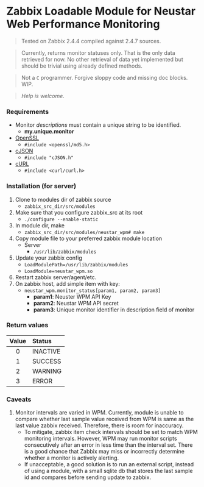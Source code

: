 # Zabbix Loadable Module for Neustar Web Performance Monitoring
> Tested on Zabbix 2.4.4 compiled against 2.4.7 sources.

> Currently, returns monitor statuses only. That is the only data retrieved for now. No other retrieval of data yet implemented but should be trivial using already defined methods.

> Not a `C` programmer. Forgive sloppy code and missing doc blocks. WIP.

> *Help is welcome*.

### Requirements
- Monitor *descriptions* must contain a unique string to be identified.
  - **my.unique.monitor**
- [OpenSSL](https://www.openssl.org/docs/manmaster/ssl/ssl.html)
  - `#include <openssl/md5.h>`
 - [cJSON](https://sourceforge.net/projects/cjson/)
   - `#include "cJSON.h"`
 - [cURL](https://curl.haxx.se/libcurl/c/)
   - `#include <curl/curl.h>`
### Installation (for server)
1. Clone to modules dir of zabbix source
    - `zabbix_src_dir/src/modules`
2. Make sure that you configure zabbix_src at its root
   - `./configure --enable-static`
3. In module dir, make
   - `zabbix_src_dir/src/modules/neustar_wpm# make`
4. Copy module file to your preferred zabbix module location
   - Server
     - `/usr/lib/zabbix/modules`
5. Update your zabbix config
   - `LoadModulePath=/usr/lib/zabbix/modules`
   - `LoadModule=neustar_wpm.so`
6. Restart zabbix server/agent/etc.
7. On zabbix host, add simple item with key:
   - `neustar_wpm.monitor_status[param1, param2, param3]`
     - **param1**: Neuster WPM API Key
     - **param2**: Neustar WPM API secret
     - **param3**: Unique monitor identifier in description field of monitor

### Return values

| Value         | Status        |
|:-------------:|:------------- |
| 0             | INACTIVE      |
| 1             | SUCCESS       |
| 2             | WARNING       |
| 3             | ERROR         |

### Caveats
1. Monitor intervals are varied in WPM. Currently, module is unable to compare whether last sample value received from WPM is same as the last value zabbix received. Therefore, there is room for inaccuracy.
   - To mitigate, zabbix item check intervals should be set to match WPM monitoring intervals. However, WPM may run monitor scripts consecutively after an error in less time than the interval set. There is a good chance that Zabbix may miss or incorrectly determine whether a monitor is actively alerting.
   - If unacceptable, a good solution is to run an external script, instead of using a module, with a small sqlite db that stores the last sample id and compares before sending update to zabbix.
